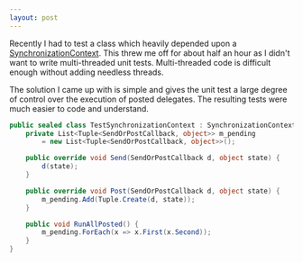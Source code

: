 ```yaml
---
layout: post
---
```

Recently I had to test a class which heavily depended upon a [SynchronizationContext](http://msdn.microsoft.com/en-us/library/system.threading.synchronizationcontext.aspx). This threw me off for about half an hour as I didn't want to write multi-threaded unit tests.  Multi-threaded code is difficult enough without adding needless threads.  

The solution I came up with is simple and gives the unit test a large degree of control over the execution of posted delegates. The resulting tests were much easier to code and understand.

    
``` csharp
public sealed class TestSynchronizationContext : SynchronizationContext {
    private List<Tuple<SendOrPostCallback, object>> m_pending 
        = new List<Tuple<SendOrPostCallback, object>>();

    public override void Send(SendOrPostCallback d, object state) {
        d(state);
    }

    public override void Post(SendOrPostCallback d, object state) {
        m_pending.Add(Tuple.Create(d, state));
    }

    public void RunAllPosted() {
        m_pending.ForEach(x => x.First(x.Second));
    }
}
```

